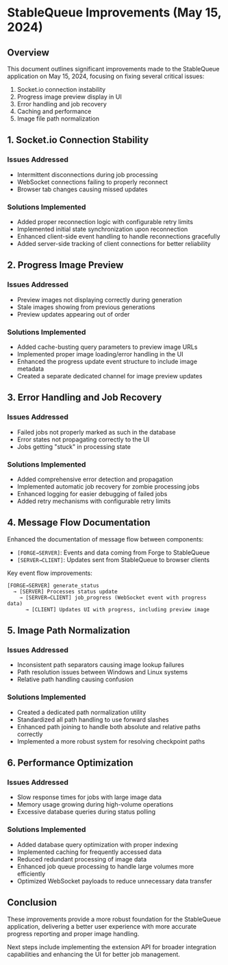 # StableQueue Improvements (May 15, 2024)

## Overview

This document outlines significant improvements made to the StableQueue application on May 15, 2024, focusing on fixing several critical issues:

1. Socket.io connection instability
2. Progress image preview display in UI
3. Error handling and job recovery
4. Caching and performance
5. Image file path normalization

## 1. Socket.io Connection Stability

### Issues Addressed
- Intermittent disconnections during job processing
- WebSocket connections failing to properly reconnect
- Browser tab changes causing missed updates

### Solutions Implemented
- Added proper reconnection logic with configurable retry limits
- Implemented initial state synchronization upon reconnection
- Enhanced client-side event handling to handle reconnections gracefully
- Added server-side tracking of client connections for better reliability

## 2. Progress Image Preview

### Issues Addressed
- Preview images not displaying correctly during generation
- Stale images showing from previous generations
- Preview updates appearing out of order

### Solutions Implemented
- Added cache-busting query parameters to preview image URLs
- Implemented proper image loading/error handling in the UI
- Enhanced the progress update event structure to include image metadata
- Created a separate dedicated channel for image preview updates

## 3. Error Handling and Job Recovery

### Issues Addressed
- Failed jobs not properly marked as such in the database
- Error states not propagating correctly to the UI
- Jobs getting "stuck" in processing state

### Solutions Implemented
- Added comprehensive error detection and propagation
- Implemented automatic job recovery for zombie processing jobs
- Enhanced logging for easier debugging of failed jobs
- Added retry mechanisms with configurable retry limits

## 4. Message Flow Documentation

Enhanced the documentation of message flow between components:

- `[FORGE→SERVER]`: Events and data coming from Forge to StableQueue
- `[SERVER→CLIENT]`: Updates sent from StableQueue to browser clients

Key event flow improvements:
```
[FORGE→SERVER] generate_status
  → [SERVER] Processes status update
    → [SERVER→CLIENT] job_progress (WebSocket event with progress data)
      → [CLIENT] Updates UI with progress, including preview image
```

## 5. Image Path Normalization

### Issues Addressed
- Inconsistent path separators causing image lookup failures
- Path resolution issues between Windows and Linux systems
- Relative path handling causing confusion

### Solutions Implemented
- Created a dedicated path normalization utility
- Standardized all path handling to use forward slashes
- Enhanced path joining to handle both absolute and relative paths correctly
- Implemented a more robust system for resolving checkpoint paths

## 6. Performance Optimization

### Issues Addressed
- Slow response times for jobs with large image data
- Memory usage growing during high-volume operations
- Excessive database queries during status polling

### Solutions Implemented
- Added database query optimization with proper indexing
- Implemented caching for frequently accessed data
- Reduced redundant processing of image data
- Enhanced job queue processing to handle large volumes more efficiently
- Optimized WebSocket payloads to reduce unnecessary data transfer

## Conclusion

These improvements provide a more robust foundation for the StableQueue application, delivering a better user experience with more accurate progress reporting and proper image handling.

Next steps include implementing the extension API for broader integration capabilities and enhancing the UI for better job management. 